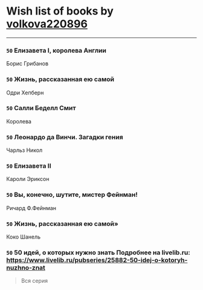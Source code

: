 # Wish list of books by [volkova220896](http://vk.com/id70865766)
---

### `50` Елизавета I, королева Англии
Борис Грибанов

### `50` Жизнь, рассказанная ею самой
Одри Хепберн

### `50` Салли Беделл Смит
Королева

### `50` Леонардо да Винчи. Загадки гения
Чарльз Никол

### `50` Елизавета II
Кароли Эриксон

### `50` Вы, конечно, шутите, мистер Фейнман!
Ричард Ф.Фейнман

### `50` Жизнь, рассказанная ею самой»
Коко Шанель

### `50` 50 идей, о которых нужно знать Подробнее на livelib.ru: https://www.livelib.ru/pubseries/25882-50-idej-o-kotoryh-nuzhno-znat
> Вся серия

